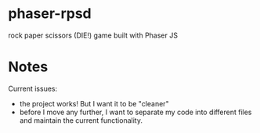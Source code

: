 # phaser-rpsd
 rock paper scissors (DIE!) game built with Phaser JS

# Notes

Current issues:
- the project works! But I want it to be "cleaner"
- before I move any further, I want to separate my code into different files and maintain the current functionality.